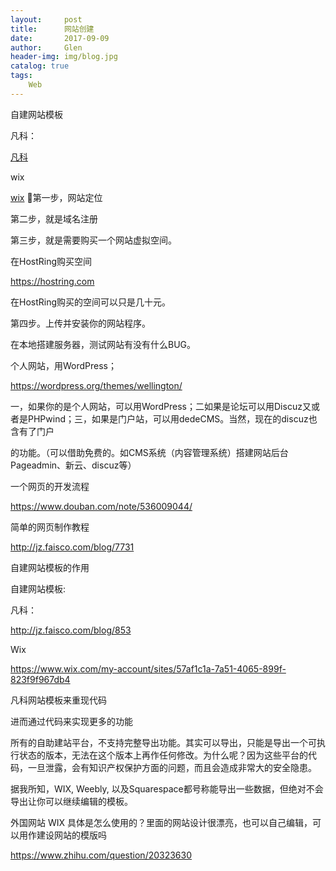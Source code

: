 ```yaml
---
layout:     post                    
title:      网站创建
date:       2017-09-09             
author:     Glen                     
header-img: img/blog.jpg  
catalog: true                      
tags:                              
    Web
---
```

自建网站模板

凡科：

[凡科](http://jz.faisco.com/blog/853)
 
 
wix

[wix](https://www.wix.com/my-account/sites/57af1c1a-7a51-4065-899f-823f9f967db4)

第一步，网站定位

第二步，就是域名注册

第三步，就是需要购买一个网站虚拟空间。

在HostRing购买空间

https://hostring.com

在HostRing购买的空间可以只是几十元。

第四步。上传并安装你的网站程序。

在本地搭建服务器，测试网站有没有什么BUG。

个人网站，用WordPress；

https://wordpress.org/themes/wellington/

一，如果你的是个人网站，可以用WordPress；二如果是论坛可以用Discuz又或者是PHPwind；三，如果是门户站，可以用dedeCMS。当然，现在的discuz也含有了门户

的功能。（可以借助免费的。如CMS系统（内容管理系统）搭建网站后台Pageadmin、新云、discuz等）

一个网页的开发流程

https://www.douban.com/note/536009044/

简单的网页制作教程

http://jz.faisco.com/blog/7731

自建网站模板的作用

自建网站模板:

凡科：

 http://jz.faisco.com/blog/853
 
Wix 

https://www.wix.com/my-account/sites/57af1c1a-7a51-4065-899f-823f9f967db4

凡科网站模板来重现代码

进而通过代码来实现更多的功能

所有的自助建站平台，不支持完整导出功能。其实可以导出，只能是导出一个可执行状态的版本，无法在这个版本上再作任何修改。为什么呢？因为这些平台的代码，一旦泄露，会有知识产权保护方面的问题，而且会造成非常大的安全隐患。

据我所知，WIX, Weebly, 以及Squarespace都号称能导出一些数据，但绝对不会导出让你可以继续编辑的模板。

外国网站 WIX 具体是怎么使用的？里面的网站设计很漂亮，也可以自己编辑，可以用作建设网站的模版吗

https://www.zhihu.com/question/20323630


